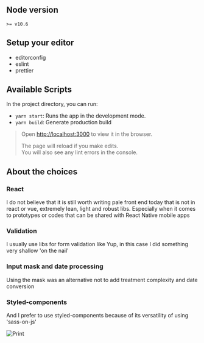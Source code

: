 ## Node version

`>= v10.6`

## Setup your editor

- editorconfig
- eslint
- prettier

## Available Scripts

In the project directory, you can run:

- `yarn start`: Runs the app in the development mode.
- `yarn build`: Generate production build

> Open [http://localhost:3000](http://localhost:3000) to view it in the browser.
>
> The page will reload if you make edits.<br />
> You will also see any lint errors in the console.

## About the choices

### React

I do not believe that it is still worth writing pale front end today that is not in react or vue, extremely lean, light and robust libs. Especially when it comes to prototypes or codes that can be shared with React Native mobile apps

### Validation

I usually use libs for form validation like Yup, in this case I did something very shallow 'on the nail'

### Input mask and date processing

Using the mask was an alternative not to add treatment complexity and date conversion

### Styled-components

And I prefer to use styled-components because of its versatility of using 'sass-on-js'

![Print](https://image.prntscr.com/image/Vl6uIUMBSwKCNUdlhoqt7Q.png)
